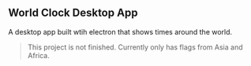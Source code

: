 ## World Clock Desktop App

A desktop app built wtih electron that shows times around the world.

> This project is not finished. Currently only has flags from Asia and Africa.